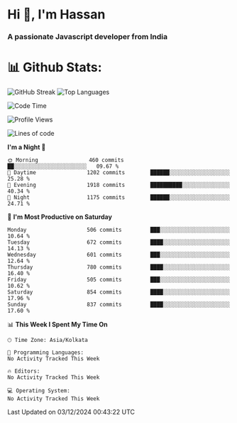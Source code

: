 # Hi 👋, I'm Hassan
### A passionate Javascript developer from India


# 📊 Github Stats:
![GitHub Streak](https://github-readme-streak-stats.herokuapp.com/?user=codeblooded47&theme=dracula&hide_border=false)
![Top Languages](https://github-readme-stats.vercel.app/api/top-langs/?username=codeblooded47&layout=compact&theme=dracula)



<!--START_SECTION:waka-->
![Code Time](http://img.shields.io/badge/Code%20Time-869%20hrs%2039%20mins-blue)

![Profile Views](http://img.shields.io/badge/Profile%20Views-0-blue)

![Lines of code](https://img.shields.io/badge/From%20Hello%20World%20I%27ve%20Written-23.9%20million%20lines%20of%20code-blue)

**I'm a Night 🦉** 

```text
🌞 Morning                460 commits         ██░░░░░░░░░░░░░░░░░░░░░░░   09.67 % 
🌆 Daytime                1202 commits        ██████░░░░░░░░░░░░░░░░░░░   25.28 % 
🌃 Evening                1918 commits        ██████████░░░░░░░░░░░░░░░   40.34 % 
🌙 Night                  1175 commits        ██████░░░░░░░░░░░░░░░░░░░   24.71 % 
```
📅 **I'm Most Productive on Saturday** 

```text
Monday                   506 commits         ███░░░░░░░░░░░░░░░░░░░░░░   10.64 % 
Tuesday                  672 commits         ████░░░░░░░░░░░░░░░░░░░░░   14.13 % 
Wednesday                601 commits         ███░░░░░░░░░░░░░░░░░░░░░░   12.64 % 
Thursday                 780 commits         ████░░░░░░░░░░░░░░░░░░░░░   16.40 % 
Friday                   505 commits         ███░░░░░░░░░░░░░░░░░░░░░░   10.62 % 
Saturday                 854 commits         ████░░░░░░░░░░░░░░░░░░░░░   17.96 % 
Sunday                   837 commits         ████░░░░░░░░░░░░░░░░░░░░░   17.60 % 
```


📊 **This Week I Spent My Time On** 

```text
🕑︎ Time Zone: Asia/Kolkata

💬 Programming Languages: 
No Activity Tracked This Week

🔥 Editors: 
No Activity Tracked This Week

💻 Operating System: 
No Activity Tracked This Week
```


 Last Updated on 03/12/2024 00:43:22 UTC
<!--END_SECTION:waka-->

